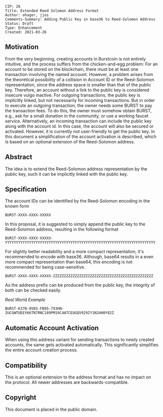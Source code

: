     CIP: 26
    Title: Extended Reed Solomon Address Format
    Author: ohager, jjos
    Comments-Summary: Adding Public Key in base36 to Reed-Solomon Address  
    Status: Draft
    Type: Enhancement
    Created: 2021-03-26

## Motivation

From the very beginning, creating accounts in Burstcoin is not entirely intuitive, and the process suffers from the chicken-and-egg problem:
For an account to be stored on the blockchain, there must be at least one transaction involving the named account.
However, a problem arises from the theoretical possibility of a collision in Account ID or the Reed-Solomon representation, since the address space is smaller than that of the public key. Therefore, an account without a link to the public key is considered insecure vulgo inactive.
For outgoing transactions, the public key is implicitly linked, but not necessarily for incoming transactions. But in order to execute an outgoing transaction, the owner needs some BURST to pay the transaction fees. To do this, the owner must somehow obtain BURST, e.g., ask for a small donation in the community, or use a working faucet service.
Alternatively, an incoming transaction can include the public key along with the account id. In this case, the account will also be secured or activated.
However, it is currently not user-friendly to get the public key. In this document a simplification of the account activation is described, which is based on an optional extension of the Reed-Solomon address.

## Abstract

The idea is to extend the Reed-Solomon address representation by the public key, such it can be implicitly linked with the public key.

## Specification

The account IDs can be identified by the Reed-Solomon encoding in the known form

`BURST-XXXX-XXXX-XXXXX`

In this proposal, it is suggested to simply append the public key to the Reed-Solomon address, resulting in the following format

`BURST-XXXX-XXXX-XXXXX-YYYYYYYYYYYYYYYYYYYYYYYYYYYYYYYYYYYYYYYYYYYYYYYYYYYYYYYYYYYYYYYYYYYYY`

For slightly better readability and a more compact representation, it's recommended to encode with base36. Although, base64 results in 
a even more compact representation than base64, this encoding is not recommended for being case-sensitive.

`BURST-XXXX-XXXX-XXXXX-ZZZZZZZZZZZZZZZZZZZZZZZZZZZZZZZZZZZZZZZZZZZZZZ`

As the address prefix can be produced from the public key, the integrity of both can be checked easily. 


_Real World Example_

`BURST-K37B-9V85-FB95-793HN-2UCGWTUEEY66TN7RNC189PM19C4ATCEUGQV929IY1N24H0Y82Z`

## Automatic Account Activation

When using this address variant for sending transactions to newly created accounts, the same gets activated automatically.
This significantly simplifies the entire account creation process.


## Compatibility

This is an optional extension to the address format and has no impact on the protocol.
All newer addresses are backwards-compatible.

## Copyright

This document is placed in the public domain.

